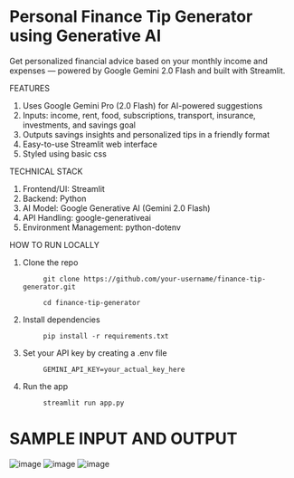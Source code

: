 # Personal Finance Tip Generator using Generative AI
Get personalized financial advice based on your monthly income and expenses — powered by Google Gemini 2.0 Flash and built with Streamlit.

FEATURES
1. Uses Google Gemini Pro (2.0 Flash) for AI-powered suggestions
2. Inputs: income, rent, food, subscriptions, transport, insurance, investments, and savings goal
3. Outputs savings insights and personalized tips in a friendly format
4. Easy-to-use Streamlit web interface
5. Styled using basic css


TECHNICAL STACK
1. Frontend/UI: Streamlit
2. Backend: Python
3. AI Model: Google Generative AI (Gemini 2.0 Flash)
4. API Handling: google-generativeai
5. Environment Management: python-dotenv


HOW TO RUN LOCALLY
1. Clone the repo

            git clone https://github.com/your-username/finance-tip-generator.git

            cd finance-tip-generator

3. Install dependencies

            pip install -r requirements.txt

5. Set your API key by creating a .env file

            GEMINI_API_KEY=your_actual_key_here

7. Run the app

            streamlit run app.py


# SAMPLE INPUT AND OUTPUT
![image](https://github.com/user-attachments/assets/24cc1e8f-399c-4b4e-9761-25425a0a7cb8)
![image](https://github.com/user-attachments/assets/ff7c42de-2428-488c-a7c8-6f7957498c60)
![image](https://github.com/user-attachments/assets/94dd2b11-7962-484a-8067-28c75be98a97)


